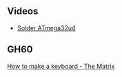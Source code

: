## Videos
- [Solder ATmega32u4](http://vimeo.com/51312926)

## GH60
[How to make a keyboard - The Matrix](http://blog.komar.be/how-to-make-a-keyboard-the-matrix/)